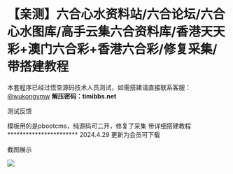 # 【亲测】六合心水资料站/六合论坛/六合心水图库/高手云集六合资料库/香港天天彩+澳门六合彩+香港六合彩/修复采集/带搭建教程

本套程序已经过悟空源码技术人员测试，如需搭建请直接联系客服：[@wukongymw](http://t.me/wukongymw)
**解压密码：timibbs.net**

测试反馈

模板用的是pbootcms，纯源码可二开，修复了采集
带详细搭建教程
\*\*\*\*\*\*\*\*\*\*\*\*\*\*\*\*\*\*\*\*\*\*\*
2024.4.29 更新为会员可下载

截图展示

[![](https://wukongymw.com/wp-content/uploads/2023/10/1696400565-5b925c74cf7c561.png)](https://wukongymw.com/wp-content/uploads/2023/10/1696400565-5b925c74cf7c561.png)